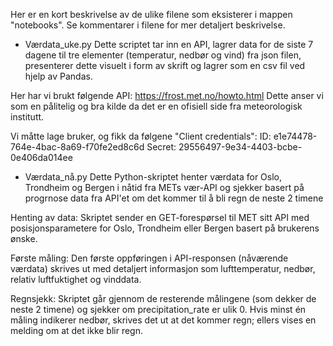 Her er en kort beskrivelse av de ulike filene som eksisterer i mappen "notebooks". Se kommentarer i filene for mer detaljert beskrivelse.

- Værdata_uke.py
Dette scriptet tar inn en API, lagrer data for de siste 7 dagene til tre elementer (temperatur, nedbør og vind) fra json filen, presenterer dette visuelt i form av skrift og lagrer som en csv fil ved hjelp av Pandas.

Her har vi brukt følgende API: https://frost.met.no/howto.html 
Dette anser vi som en pålitelig og bra kilde da det er en ofisiell side fra meteorologisk institutt. 

Vi måtte lage bruker, og fikk da følgene "Client credentials":
ID: e1e74478-764e-4bac-8a69-f70fe2ed8c6d
Secret: 29556497-9e34-4403-bcbe-0e406da014ee

- Værdata_nå.py
Dette Python-skriptet henter værdata for Oslo, Trondheim og Bergen i nåtid fra METs vær-API og sjekker basert på progrnose data fra API'et om det kommer til å bli regn de neste 2 timene

Henting av data: Skriptet sender en GET-forespørsel til MET sitt API med posisjonsparametere for Oslo, Trondheim eller Bergen basert på brukerens ønske.

Første måling: Den første oppføringen i API-responsen (nåværende værdata) skrives ut med detaljert informasjon som lufttemperatur, nedbør, relativ luftfuktighet og vinddata.

Regnsjekk: Skriptet går gjennom de resterende målingene (som dekker de neste 2 timene) og sjekker om precipitation_rate er ulik 0. Hvis minst én måling indikerer nedbør, skrives det ut at det kommer regn; ellers vises en melding om at det ikke blir regn.